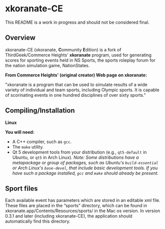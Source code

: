 # xkoranate-CE
This README is a work in progress and should not be considered final.
## Overview

xkoranate-CE (xkoranate, **C**ommunity **E**dition) is a fork of ThirdGeek/Commerce Heights' **xkoranate** program, used for generating scores for sporting events held in NS Sports, the sports roleplay forum for the nation simulation game, NationStates.

**From Commerce Heights' (original creator) Web page on xkoranate:**

"xkoranate is a program that can be used to simulate results of a wide variety of individual and team sports, including Olympic sports. It is capable of scorinating events in one hundred disciplines of over sixty sports."

## Compiling/Installation
**Linux**

**You will need:**
* A C++ compiler, such as `gcc`.
* The `make` utility.
* Qt 5 development tools from your distribution (e.g., `qt5-default` in Ubuntu, or `qt5` in Arch Linux).
*Note: Some distributions have a metapackage or group of packages, such as Ubuntu's `build-essential` or Arch Linux's `base-devel`, that include basic development tools. If you have such a package installed, `gcc` and `make` should already be present.*

## Sport files

Each available event has parameters which are stored in an editable xml file. These files are placed in the “sports” directory, which can be found in xkoranate.app/Contents/Resources/sports/ in the Mac os version. In version 0.3.1 and later (including xkoranate-CE), the application should automatically find this directory.
